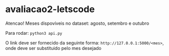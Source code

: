 # avaliacao2-letscode

Atencao! Meses dispovíveis no dataset: agosto, setembro e outubro

Para rodar: ```python3 api.py```

O link deve ser fornecido da seguinte forma:
```http://127.0.0.1:5000/<mes>```, onde <mes> deve ser substituido pelo mes desejado

